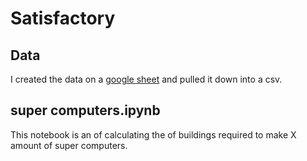 # Satisfactory

## Data

I created the data on a [google sheet](https://docs.google.com/spreadsheets/d/1CBYtp-opbf2fAMuOdi0NZwIyfbYJwU3mOSovMenRMx8/edit?usp=sharing) and pulled it down into a csv.

## super computers.ipynb

This notebook is an of calculating the of buildings required to make X amount of super computers.
